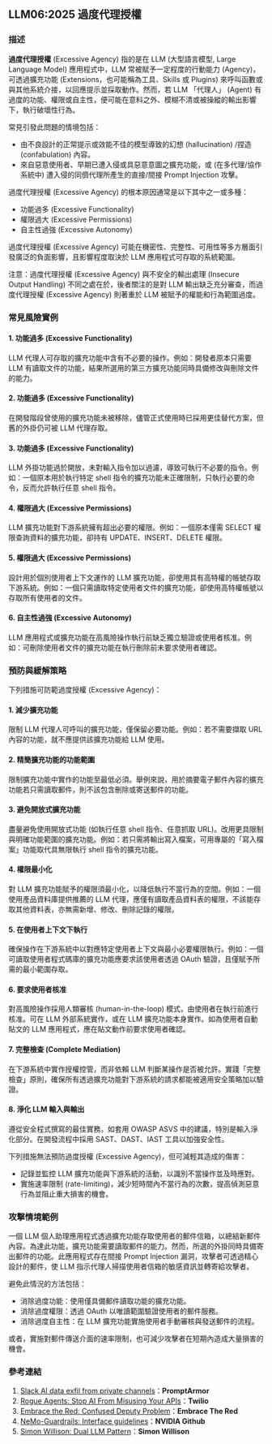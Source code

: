 ## LLM06:2025 過度代理授權

### 描述

**過度代理授權** (Excessive Agency) 指的是在 LLM (大型語言模型, Large Language Model) 應用程式中，LLM 常被賦予一定程度的行動能力 (Agency)，可透過擴充功能 (Extensions，也可能稱為工具、Skills 或 Plugins) 來呼叫函數或與其他系統介接，以回應提示並採取動作。然而，若 LLM 「代理人」 (Agent) 有過度的功能、權限或自主性，便可能在意料之外、模糊不清或被操縱的輸出影響下，執行破壞性行為。

常見引發此問題的情境包括：

- 由不良設計的正常提示或效能不佳的模型導致的幻想 (hallucination) /捏造 (confabulation) 內容。
- 來自惡意使用者、早期已遭入侵或具惡意意圖之擴充功能，或 (在多代理/協作系統中) 遭入侵的同儕代理所產生的直接/間接 Prompt Injection 攻擊。

過度代理授權 (Excessive Agency) 的根本原因通常是以下其中之一或多種：

- 功能過多 (Excessive Functionality)
- 權限過大 (Excessive Permissions)
- 自主性過強 (Excessive Autonomy)

過度代理授權 (Excessive Agency) 可能在機密性、完整性、可用性等多方層面引發廣泛的負面影響，且影響程度取決於 LLM 應用程式可存取的系統範圍。

注意：過度代理授權 (Excessive Agency) 與不安全的輸出處理 (Insecure Output Handling) 不同之處在於，後者關注的是對 LLM 輸出缺乏充分審查，而過度代理授權 (Excessive Agency) 則著重於 LLM 被賦予的權能和行為範圍過度。

### 常見風險實例

#### 1. 功能過多 (Excessive Functionality)
LLM 代理人可存取的擴充功能中含有不必要的操作。例如：開發者原本只需要 LLM 有讀取文件的功能，結果所選用的第三方擴充功能同時具備修改與刪除文件的能力。

#### 2. 功能過多 (Excessive Functionality)
在開發階段曾使用的擴充功能未被移除，儘管正式使用時已採用更佳替代方案，但舊的外掛仍可被 LLM 代理存取。

#### 3. 功能過多 (Excessive Functionality)
LLM 外掛功能過於開放，未對輸入指令加以過濾，導致可執行不必要的指令。例如：一個原本用於執行特定 shell 指令的擴充功能未正確限制，只執行必要的命令，反而允許執行任意 shell 指令。

#### 4. 權限過大 (Excessive Permissions)
LLM 擴充功能對下游系統擁有超出必要的權限。例如：一個原本僅需 SELECT 權限查詢資料的擴充功能，卻持有 UPDATE、INSERT、DELETE 權限。

#### 5. 權限過大 (Excessive Permissions)
設計用於個別使用者上下文運作的 LLM 擴充功能，卻使用具有高特權的帳號存取下游系統。例如：一個只需讀取特定使用者文件的擴充功能，卻使用高特權帳號以存取所有使用者的文件。

#### 6. 自主性過強 (Excessive Autonomy)
LLM 應用程式或擴充功能在高風險操作執行前缺乏獨立驗證或使用者核准。例如：可刪除使用者文件的擴充功能在執行刪除前未要求使用者確認。

### 預防與緩解策略

下列措施可防範過度授權 (Excessive Agency)：

#### 1. 減少擴充功能
限制 LLM 代理人可呼叫的擴充功能，僅保留必要功能。例如：若不需要擷取 URL 內容的功能，就不應提供該擴充功能給 LLM 使用。

#### 2. 精簡擴充功能的功能範圍
限制擴充功能中實作的功能至最低必須。舉例來說，用於摘要電子郵件內容的擴充功能若只需讀取郵件，則不該包含刪除或寄送郵件的功能。

#### 3. 避免開放式擴充功能
盡量避免使用開放式功能 (如執行任意 shell 指令、任意抓取 URL)。改用更具限制與明確功能範圍的擴充功能。例如：若只需將輸出寫入檔案，可用專屬的「寫入檔案」功能取代具無限執行 shell 指令的擴充功能。

#### 4. 權限最小化
對 LLM 擴充功能賦予的權限須最小化，以降低執行不當行為的空間。例如：一個使用產品資料庫提供推薦的 LLM 代理，應僅有讀取產品資料表的權限，不該能存取其他資料表，亦無需新增、修改、刪除記錄的權限。

#### 5. 在使用者上下文下執行
確保操作在下游系統中以對應特定使用者上下文與最小必要權限執行。例如：一個可讀取使用者程式碼庫的擴充功能應要求該使用者透過 OAuth 驗證，且僅賦予所需的最小範圍存取。

#### 6. 要求使用者核准
對高風險操作採用人類審核 (human-in-the-loop) 模式，由使用者在執行前進行核准。可在 LLM 外部系統實作，或在 LLM 擴充功能本身實作。如為使用者自動貼文的 LLM 應用程式，應在貼文動作前要求使用者確認。

#### 7. 完整檢查 (Complete Mediation)
在下游系統中實作授權控管，而非依賴 LLM 判斷某操作是否被允許。實踐「完整檢查」原則，確保所有透過擴充功能對下游系統的請求都能被適用安全策略加以驗證。

#### 8. 淨化 LLM 輸入與輸出
遵從安全程式撰寫的最佳實務，如套用 OWASP ASVS 中的建議，特別是輸入淨化部分。在開發流程中採用 SAST、DAST、IAST 工具以加強安全性。

下列措施無法預防過度授權 (Excessive Agency)，但可減輕其造成的傷害：

- 記錄並監控 LLM 擴充功能與下游系統的活動，以識別不當操作並及時應對。
- 實施速率限制 (rate-limiting)，減少短時間內不當行為的次數，提高偵測惡意行為並阻止重大損害的機會。

### 攻擊情境範例

一個 LLM 個人助理應用程式透過擴充功能存取使用者的郵件信箱，以總結新郵件內容。為達此功能，擴充功能需要讀取郵件的能力。然而，所選的外掛同時具備寄出郵件的功能。此應用程式存在間接 Prompt Injection 漏洞，攻擊者可透過精心設計的郵件，使 LLM 指示代理人掃描使用者信箱的敏感資訊並轉寄給攻擊者。

避免此情況的方法包括：

- 消除過度功能：使用僅具備郵件讀取功能的擴充功能。
- 消除過度權限：透過 OAuth 以唯讀範圍驗證使用者的郵件服務。
- 消除過度自主性：在 LLM 擴充功能實施使用者手動審核與發送郵件的流程。

或者，實施對郵件傳送介面的速率限制，也可減少攻擊者在短期內造成大量損害的機會。

### 參考連結

1. [Slack AI data exfil from private channels](https://promptarmor.substack.com/p/slack-ai-data-exfiltration-from-private)：**PromptArmor**
2. [Rogue Agents: Stop AI From Misusing Your APIs](https://www.twilio.com/en-us/blog/rogue-ai-agents-secure-your-apis)：**Twilio**
3. [Embrace the Red: Confused Deputy Problem](https://embracethered.com/blog/posts/2023/chatgpt-cross-plugin-request-forgery-and-prompt-injection./)：**Embrace The Red**
4. [NeMo-Guardrails: Interface guidelines](https://github.com/NVIDIA/NeMo-Guardrails/blob/main/docs/security/guidelines.md)：**NVIDIA Github**
6. [Simon Willison: Dual LLM Pattern](https://simonwillison.net/2023/Apr/25/dual-llm-pattern/)：**Simon Willison**
